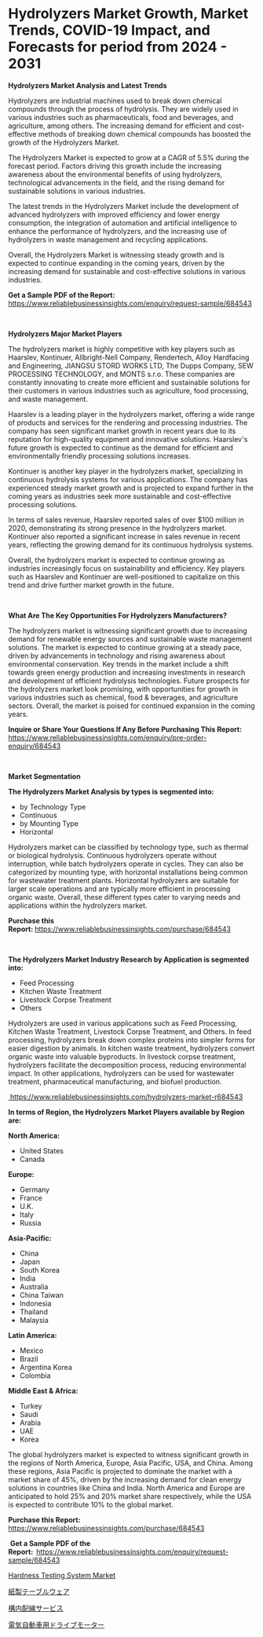 <p><h1>Hydrolyzers Market Growth, Market Trends, COVID-19 Impact, and Forecasts for period from 2024 - 2031</h1></p><p><strong>Hydrolyzers Market Analysis and Latest Trends</strong></p>
<p><p>Hydrolyzers are industrial machines used to break down chemical compounds through the process of hydrolysis. They are widely used in various industries such as pharmaceuticals, food and beverages, and agriculture, among others. The increasing demand for efficient and cost-effective methods of breaking down chemical compounds has boosted the growth of the Hydrolyzers Market.</p><p>The Hydrolyzers Market is expected to grow at a CAGR of 5.5% during the forecast period. Factors driving this growth include the increasing awareness about the environmental benefits of using hydrolyzers, technological advancements in the field, and the rising demand for sustainable solutions in various industries.</p><p>The latest trends in the Hydrolyzers Market include the development of advanced hydrolyzers with improved efficiency and lower energy consumption, the integration of automation and artificial intelligence to enhance the performance of hydrolyzers, and the increasing use of hydrolyzers in waste management and recycling applications.</p><p>Overall, the Hydrolyzers Market is witnessing steady growth and is expected to continue expanding in the coming years, driven by the increasing demand for sustainable and cost-effective solutions in various industries.</p></p>
<p><strong>Get a Sample PDF of the Report:&nbsp;</strong> <a href="https://www.reliablebusinessinsights.com/enquiry/request-sample/684543">https://www.reliablebusinessinsights.com/enquiry/request-sample/684543</a></p>
<p>&nbsp;</p>
<p><strong>Hydrolyzers Major Market Players</strong></p>
<p><p>The hydrolyzers market is highly competitive with key players such as Haarslev, Kontinuer, Allbright-Nell Company, Rendertech, Alloy Hardfacing and Engineering, JIANGSU STORD WORKS LTD, The Dupps Company, SEW PROCESSING TECHNOLOGY, and MONTS s.r.o. These companies are constantly innovating to create more efficient and sustainable solutions for their customers in various industries such as agriculture, food processing, and waste management.</p><p>Haarslev is a leading player in the hydrolyzers market, offering a wide range of products and services for the rendering and processing industries. The company has seen significant market growth in recent years due to its reputation for high-quality equipment and innovative solutions. Haarslev's future growth is expected to continue as the demand for efficient and environmentally friendly processing solutions increases.</p><p>Kontinuer is another key player in the hydrolyzers market, specializing in continuous hydrolysis systems for various applications. The company has experienced steady market growth and is projected to expand further in the coming years as industries seek more sustainable and cost-effective processing solutions.</p><p>In terms of sales revenue, Haarslev reported sales of over $100 million in 2020, demonstrating its strong presence in the hydrolyzers market. Kontinuer also reported a significant increase in sales revenue in recent years, reflecting the growing demand for its continuous hydrolysis systems.</p><p>Overall, the hydrolyzers market is expected to continue growing as industries increasingly focus on sustainability and efficiency. Key players such as Haarslev and Kontinuer are well-positioned to capitalize on this trend and drive further market growth in the future.</p></p>
<p>&nbsp;</p>
<p><strong>What Are The Key Opportunities For Hydrolyzers Manufacturers?</strong></p>
<p><p>The hydrolyzers market is witnessing significant growth due to increasing demand for renewable energy sources and sustainable waste management solutions. The market is expected to continue growing at a steady pace, driven by advancements in technology and rising awareness about environmental conservation. Key trends in the market include a shift towards green energy production and increasing investments in research and development of efficient hydrolysis technologies. Future prospects for the hydrolyzers market look promising, with opportunities for growth in various industries such as chemical, food & beverages, and agriculture sectors. Overall, the market is poised for continued expansion in the coming years.</p></p>
<p><strong>Inquire or Share Your Questions If Any Before Purchasing This Report:</strong> <a href="https://www.reliablebusinessinsights.com/enquiry/pre-order-enquiry/684543">https://www.reliablebusinessinsights.com/enquiry/pre-order-enquiry/684543</a></p>
<p>&nbsp;</p>
<p><strong>Market Segmentation</strong></p>
<p><strong>The Hydrolyzers Market Analysis by types is segmented into:</strong></p>
<p><ul><li>by Technology Type</li><li>Continuous</li><li>by Mounting Type</li><li>Horizontal</li></ul></p>
<p><p>Hydrolyzers market can be classified by technology type, such as thermal or biological hydrolysis. Continuous hydrolyzers operate without interruption, while batch hydrolyzers operate in cycles. They can also be categorized by mounting type, with horizontal installations being common for wastewater treatment plants. Horizontal hydrolyzers are suitable for larger scale operations and are typically more efficient in processing organic waste. Overall, these different types cater to varying needs and applications within the hydrolyzers market.</p></p>
<p><strong>Purchase this Report:&nbsp;</strong><a href="https://www.reliablebusinessinsights.com/purchase/684543">https://www.reliablebusinessinsights.com/purchase/684543</a></p>
<p>&nbsp;</p>
<p><strong>The Hydrolyzers Market Industry Research by Application is segmented into:</strong></p>
<p><ul><li>Feed Processing</li><li>Kitchen Waste Treatment</li><li>Livestock Corpse Treatment</li><li>Others</li></ul></p>
<p><p>Hydrolyzers are used in various applications such as Feed Processing, Kitchen Waste Treatment, Livestock Corpse Treatment, and Others. In feed processing, hydrolyzers break down complex proteins into simpler forms for easier digestion by animals. In kitchen waste treatment, hydrolyzers convert organic waste into valuable byproducts. In livestock corpse treatment, hydrolyzers facilitate the decomposition process, reducing environmental impact. In other applications, hydrolyzers can be used for wastewater treatment, pharmaceutical manufacturing, and biofuel production.</p></p>
<p><a href="https://www.reliablebusinessinsights.com/hydrolyzers-market-r684543">&nbsp;https://www.reliablebusinessinsights.com/hydrolyzers-market-r684543</a></p>
<p><strong>In terms of Region, the Hydrolyzers Market Players available by Region are:</strong></p>
<p>
    <p> <strong> North America: </strong>
        <ul>
            <li>United States</li>
            <li>Canada</li>
        </ul>
        </p> 
    <p> <strong> Europe: </strong>
        <ul>
            <li>Germany</li>
            <li>France</li>
            <li>U.K.</li>
            <li>Italy</li>
            <li>Russia</li>
        </ul>
        </p> 
    <p> <strong> Asia-Pacific: </strong>
        <ul>
            <li>China</li>
            <li>Japan</li>
            <li>South Korea</li>
            <li>India</li>
            <li>Australia</li>
            <li>China Taiwan</li>
            <li>Indonesia</li>
            <li>Thailand</li>
            <li>Malaysia</li>
        </ul>
        </p> 
    <p> <strong> Latin America: </strong>
        <ul>
            <li>Mexico</li>
            <li>Brazil</li>
            <li>Argentina Korea</li>
            <li>Colombia</li>
        </ul>
        </p> 
    <p> <strong> Middle East & Africa: </strong>
        <ul>
            <li>Turkey</li>
            <li>Saudi</li>
            <li>Arabia</li>
            <li>UAE</li>
            <li>Korea</li>
        </ul>
    </p>
    </p>
<p><p>The global hydrolyzers market is expected to witness significant growth in the regions of North America, Europe, Asia Pacific, USA, and China. Among these regions, Asia Pacific is projected to dominate the market with a market share of 45%, driven by the increasing demand for clean energy solutions in countries like China and India. North America and Europe are anticipated to hold 25% and 20% market share respectively, while the USA is expected to contribute 10% to the global market.</p></p>
<p><strong>Purchase this Report: </strong><a href="https://www.reliablebusinessinsights.com/purchase/684543">https://www.reliablebusinessinsights.com/purchase/684543</a></p>
<p>&nbsp;<strong>Get a Sample PDF of the Report:&nbsp;&nbsp;</strong><a href="https://www.reliablebusinessinsights.com/enquiry/request-sample/684543">https://www.reliablebusinessinsights.com/enquiry/request-sample/684543</a></p>
<p><strong></strong></p>
<p><p><a href="https://github.com/kulaberyasin52/Market-Research-Report-List-1/blob/main/hardness-testing-system-market.md">Hardness Testing System Market</a></p><p><a href="https://github.com/ddwcuskozol07187/Market-Research-Report-List-2/blob/main/7257575159400.md">紙製テーブルウェア</a></p><p><a href="https://medium.com/@wgloverbetty988/%E3%82%B0%E3%83%AD%E3%83%BC%E3%83%90%E3%83%AB%E6%A7%8B%E9%80%A0%E5%8C%96%E9%85%8D%E7%B7%9A%E3%82%B5%E3%83%BC%E3%83%93%E3%82%B9%E5%B8%82%E5%A0%B4%E3%81%AE%E8%A6%8F%E6%A8%A1%E3%81%AF-2031%E5%B9%B4%E3%81%BE%E3%81%A7%E3%81%AE2024%E5%B9%B4%E3%81%BE%E3%81%A7%E3%81%AB-%E3%81%AEcagr%E3%82%92%E7%B5%8C%E9%A8%93%E3%81%99%E3%82%8B%E3%81%A8-%E6%A5%AD%E7%95%8C%E4%BA%88%E6%B8%AC%E3%81%AB%E3%82%88%E3%82%8B%E3%81%A8%E4%BA%88%E6%83%B3%E3%81%95%E3%82%8C%E3%81%A6%E3%81%84%E3%81%BE%E3%81%99-290eca5309f8">構内配線サービス</a></p><p><a href="https://medium.com/@rcabello548791/%E9%9B%BB%E5%8B%95%E8%BB%8A%E7%94%A8%E3%81%AE%E3%83%89%E3%83%A9%E3%82%A4%E3%83%96%E3%83%A2%E3%83%BC%E3%82%BF%E3%83%BC%E5%B8%82%E5%A0%B4%E3%81%AE%E6%96%B0%E8%88%88%E3%83%88%E3%83%AC%E3%83%B3%E3%83%89%E3%81%A8%E5%B0%86%E6%9D%A5%E5%B1%95%E6%9C%9B-2024%E5%B9%B4%E3%81%8B%E3%82%892031%E5%B9%B4%E3%81%BE%E3%81%A7%E3%81%AE%E6%9C%9F%E9%96%93%E3%81%AB%E3%81%A4%E3%81%84%E3%81%A6-4bf48c1db4b5">電気自動車用ドライブモーター</a></p></p>